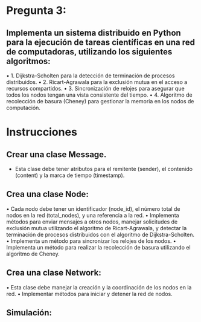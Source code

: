 # Pregunta 3:
## Implementa un sistema distribuido en Python para la ejecución de tareas científicas en una red de computadoras, utilizando los siguientes algoritmos:
• 1. Dijkstra-Scholten para la detección de terminación de procesos distribuidos.
• 2. Ricart-Agrawala para la exclusión mutua en el acceso a recursos compartidos.
• 3. Sincronización de relojes para asegurar que todos los nodos tengan una vista consistente del tiempo.
• 4. Algoritmo de recolección de basura (Cheney) para gestionar la memoria en los nodos de computación.

# Instrucciones
## Crear una clase Message.
* Esta clase debe tener atributos para el remitente (sender), el contenido (content) y la marca de tiempo (timestamp).

## Crea una clase Node:
• Cada nodo debe tener un identificador (node_id), el número total de nodos en la red (total_nodes), y una referencia a la red.
• Implementa métodos para enviar mensajes a otros nodos, manejar solicitudes de exclusión mutua utilizando el algoritmo de Ricart-Agrawala, y detectar la terminación de procesos distribuidos con el algoritmo de Dijkstra-Scholten.
• Implementa un método para sincronizar los relojes de los nodos.
• Implementa un método para realizar la recolección de basura utilizando el algoritmo de Cheney.

## Crea una clase Network:
• Esta clase debe manejar la creación y la coordinación de los nodos en la red.
• Implementar métodos para iniciar y detener la red de nodos.


## Simulación:
